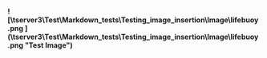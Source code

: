 **![\\tserver3\Test\Markdown_tests\Testing_image_insertion\Image\lifebuoy.png ] (\\tserver3\Test\Markdown_tests\Testing_image_insertion\Image\lifebuoy.png "Test Image")**